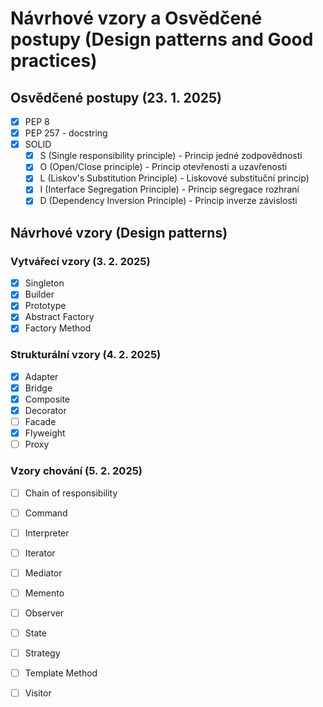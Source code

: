 # Návrhové vzory a Osvědčené postupy (Design patterns and Good practices) 

## Osvědčené postupy (23. 1. 2025)
-[x] PEP 8
-[x] PEP 257 - docstring
-[x] SOLID
  -[x] S (Single responsibility principle) - Princip jedné zodpovědnosti
  -[x] O (Open/Close principle) - Princip otevřenosti a uzavřenosti
  -[x] L (Liskov's Substitution Principle) - Liskovové substituční princip)
  -[x] I (Interface Segregation Principle) - Princip segregace rozhraní
  -[x] D (Dependency Inversion Principle) - Princip inverze závislosti

## Návrhové vzory (Design patterns)
### Vytvářecí vzory (3. 2. 2025)
-[x] Singleton
-[x] Builder
-[x] Prototype
-[x] Abstract Factory
-[x] Factory Method

### Strukturální vzory (4. 2. 2025)
-[x] Adapter
-[x] Bridge
-[x] Composite
-[x] Decorator
-[ ] Facade
-[x] Flyweight
-[ ] Proxy

### Vzory chování (5. 2. 2025)
-[ ] Chain of responsibility
-[ ] Command
-[ ] Interpreter
-[ ] Iterator
-[ ] Mediator
-[ ] Memento
-[ ] Observer
-[ ] State
-[ ] Strategy
-[ ] Template Method
-[ ] Visitor


